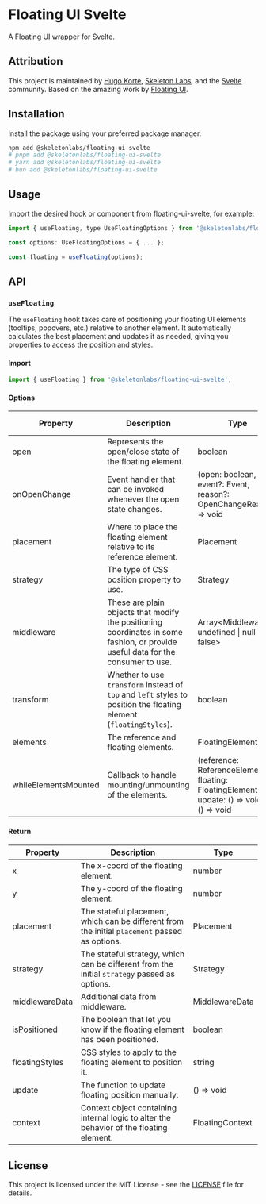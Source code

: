 # Floating UI Svelte

A Floating UI wrapper for Svelte.

## Attribution

This project is maintained by [Hugo Korte](https://github.com/Hugos68), [Skeleton Labs](https://www.skeletonlabs.co/), and the [Svelte](https://svelte.dev/) community. Based on the amazing work by [Floating UI](https://github.com/floating-ui/floating-ui).

## Installation

Install the package using your preferred package manager.

```bash
npm add @skeletonlabs/floating-ui-svelte
# pnpm add @skeletonlabs/floating-ui-svelte
# yarn add @skeletonlabs/floating-ui-svelte
# bun add @skeletonlabs/floating-ui-svelte
```

## Usage

Import the desired hook or component from floating-ui-svelte, for example:

```js
import { useFloating, type UseFloatingOptions } from '@skeletonlabs/floating-ui-svelte';

const options: UseFloatingOptions = { ... };

const floating = useFloating(options);
```

## API

### `useFloating`

The `useFloating` hook takes care of positioning your floating UI elements (tooltips, popovers, etc.) relative to another element.
It automatically calculates the best placement and updates it as needed, giving you properties to access the position and styles.

#### Import

```js
import { useFloating } from '@skeletonlabs/floating-ui-svelte';
```

#### Options

| Property             | Description                                                                                                                      | Type                                                                                       | Default Value |
| -------------------- | -------------------------------------------------------------------------------------------------------------------------------- | ------------------------------------------------------------------------------------------ | ------------- |
| open                 | Represents the open/close state of the floating element.                                                                         | boolean                                                                                    | true          |
| onOpenChange         | Event handler that can be invoked whenever the open state changes.                                                               | (open: boolean, event?: Event, reason?: OpenChangeReason) => void                          | -             |
| placement            | Where to place the floating element relative to its reference element.                                                           | Placement                                                                                  | 'bottom'      |
| strategy             | The type of CSS position property to use.                                                                                        | Strategy                                                                                   | 'absolute'    |
| middleware           | These are plain objects that modify the positioning coordinates in some fashion, or provide useful data for the consumer to use. | Array<Middleware \| undefined \| null \| false>                                            | undefined     |
| transform            | Whether to use `transform` instead of `top` and `left` styles to position the floating element (`floatingStyles`).               | boolean                                                                                    | true          |
| elements             | The reference and floating elements.                                                                                             | FloatingElements                                                                           | -             |
| whileElementsMounted | Callback to handle mounting/unmounting of the elements.                                                                          | (reference: ReferenceElement, floating: FloatingElement, update: () => void) => () => void | -             |

#### Return

| Property       | Description                                                                                    | Type            |
| -------------- | ---------------------------------------------------------------------------------------------- | --------------- |
| x              | The x-coord of the floating element.                                                           | number          |
| y              | The y-coord of the floating element.                                                           | number          |
| placement      | The stateful placement, which can be different from the initial `placement` passed as options. | Placement       |
| strategy       | The stateful strategy, which can be different from the initial `strategy` passed as options.   | Strategy        |
| middlewareData | Additional data from middleware.                                                               | MiddlewareData  |
| isPositioned   | The boolean that let you know if the floating element has been positioned.                     | boolean         |
| floatingStyles | CSS styles to apply to the floating element to position it.                                    | string          |
| update         | The function to update floating position manually.                                             | () => void      |
| context        | Context object containing internal logic to alter the behavior of the floating element.        | FloatingContext |

## License

This project is licensed under the MIT License - see the [LICENSE](LICENSE) file for details.
